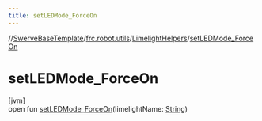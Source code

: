 ```yaml
---
title: setLEDMode_ForceOn
---
```

//[SwerveBaseTemplate](../../../index.html)/[frc.robot.utils](../index.html)/[LimelightHelpers](index.html)/[setLEDMode_ForceOn](set-l-e-d-mode_-force-on.html)



# setLEDMode_ForceOn



[jvm]\
open fun [setLEDMode_ForceOn](set-l-e-d-mode_-force-on.html)(limelightName: [String](https://docs.oracle.com/javase/8/docs/api/java/lang/String.html))




